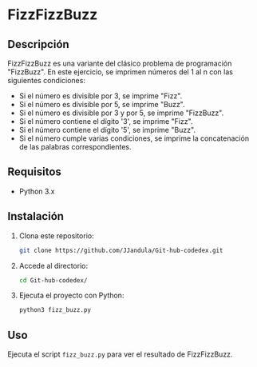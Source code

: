 # FizzFizzBuzz

## Descripción

FizzFizzBuzz es una variante del clásico problema de programación "FizzBuzz". En este ejercicio, se imprimen números del 1 al n con las siguientes condiciones:

- Si el número es divisible por 3, se imprime "Fizz".
- Si el número es divisible por 5, se imprime "Buzz".
- Si el número es divisible por 3 y por 5, se imprime "FizzBuzz".
- Si el número contiene el dígito '3', se imprime "Fizz".
- Si el número contiene el dígito '5', se imprime "Buzz".
- Si el número cumple varias condiciones, se imprime la concatenación de las palabras correspondientes.

## Requisitos

- Python 3.x

## Instalación

1. Clona este repositorio:

    ```sh
    git clone https://github.com/JJandula/Git-hub-codedex.git


2. Accede al directorio:

    ```sh
    cd Git-hub-codedex/
    ```

3. Ejecuta el proyecto con Python:

    ```sh
    python3 fizz_buzz.py
    ```

## Uso

Ejecuta el script `fizz_buzz.py` para ver el resultado de FizzFizzBuzz.